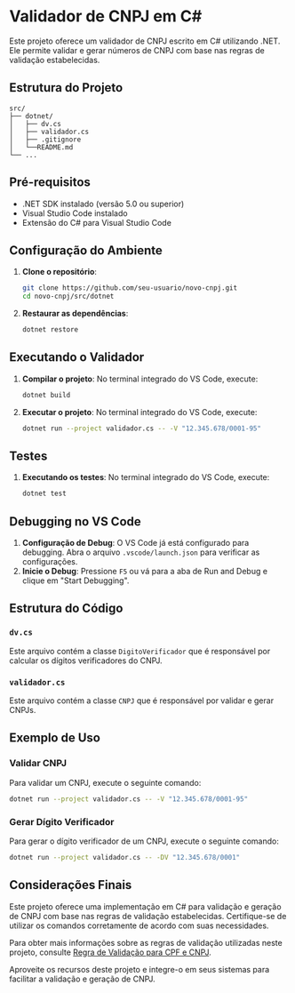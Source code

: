 # Validador de CNPJ em C#

Este projeto oferece um validador de CNPJ escrito em C# utilizando .NET. Ele permite validar e gerar números de CNPJ com base nas regras de validação estabelecidas.

## Estrutura do Projeto


```
src/
├── dotnet/
│   ├── dv.cs
│   ├── validador.cs
│   ├── .gitignore
│   └──README.md
└── ...
```


## Pré-requisitos

- .NET SDK instalado (versão 5.0 ou superior)
- Visual Studio Code instalado
- Extensão do C# para Visual Studio Code

## Configuração do Ambiente

1. **Clone o repositório**:

   ```sh
   git clone https://github.com/seu-usuario/novo-cnpj.git
   cd novo-cnpj/src/dotnet
   ```
2. **Restaurar as dependências**:

   ```sh
   dotnet restore
   ```

## Executando o Validador

1. **Compilar o projeto**:
   No terminal integrado do VS Code, execute:

   ```sh
   dotnet build
   ```
2. **Executar o projeto**:
   No terminal integrado do VS Code, execute:

   ```sh
   dotnet run --project validador.cs -- -V "12.345.678/0001-95"
   ```

## Testes

1. **Executando os testes**:
   No terminal integrado do VS Code, execute:
   ```sh
   dotnet test
   ```

## Debugging no VS Code

1. **Configuração de Debug**:
   O VS Code já está configurado para debugging. Abra o arquivo `.vscode/launch.json` para verificar as configurações.
2. **Inicie o Debug**:
   Pressione `F5` ou vá para a aba de Run and Debug e clique em "Start Debugging".

## Estrutura do Código

### `dv.cs`

Este arquivo contém a classe `DigitoVerificador` que é responsável por calcular os dígitos verificadores do CNPJ.

### `validador.cs`

Este arquivo contém a classe `CNPJ` que é responsável por validar e gerar CNPJs.

## Exemplo de Uso

### Validar CNPJ

Para validar um CNPJ, execute o seguinte comando:

```sh
dotnet run --project validador.cs -- -V "12.345.678/0001-95"
```

### Gerar Dígito Verificador

Para gerar o dígito verificador de um CNPJ, execute o seguinte comando:

```sh
dotnet run --project validador.cs -- -DV "12.345.678/0001"
```

## Considerações Finais

Este projeto oferece uma implementação em C# para validação e geração de CNPJ com base nas regras de validação estabelecidas. Certifique-se de utilizar os comandos corretamente de acordo com suas necessidades.

Para obter mais informações sobre as regras de validação utilizadas neste projeto, consulte [Regra de Validação para CPF e CNPJ](https://souforce.cloud/regra-de-validacao-para-cpf-e-cnpj-no-salesforce/).

Aproveite os recursos deste projeto e integre-o em seus sistemas para facilitar a validação e geração de CNPJ.
